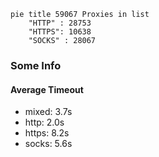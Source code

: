 
```mermaid
pie title 59067 Proxies in list
    "HTTP" : 28753
    "HTTPS": 10638
    "SOCKS" : 28067
```

### Some Info
#### Average Timeout

- mixed: 3.7s
- http: 2.0s
- https: 8.2s
- socks: 5.6s